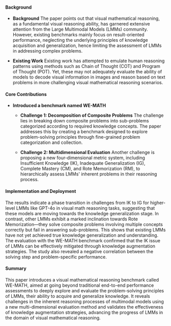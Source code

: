 #### Background
- **Background**
The paper points out that visual mathematical reasoning, as a fundamental visual reasoning ability, has garnered extensive attention from the Large Multimodal Models (LMMs) community. However, existing benchmarks mainly focus on result-oriented performance, neglecting the underlying principles of knowledge acquisition and generalization, hence limiting the assessment of LMMs in addressing complex problems.

- **Existing Work**
Existing work has attempted to emulate human reasoning patterns using methods such as Chain of Thought (COT) and Program of Thought (POT). Yet, these may not adequately evaluate the ability of models to decode visual information in images and reason based on text problems in more challenging visual mathematical reasoning scenarios.

#### Core Contributions
- **Introduced a benchmark named WE-MATH**
  - **Challenge 1: Decomposition of Composite Problems**
      The challenge lies in breaking down composite problems into sub-problems categorized according to required knowledge concepts. The paper addresses this by creating a benchmark designed to explore problem-solving principles through fine-grained problem categorization and collection.

  - **Challenge 2: Multidimensional Evaluation**
      Another challenge is proposing a new four-dimensional metric system, including Insufficient Knowledge (IK), Inadequate Generalization (IG), Complete Mastery (CM), and Rote Memorization (RM), to hierarchically assess LMMs' inherent problems in their reasoning process.

#### Implementation and Deployment
The results indicate a phase transition in challenges from IK to IG for higher-level LMMs like GPT-4o in visual math reasoning tasks, suggesting that these models are moving towards the knowledge generalization stage. In contrast, other LMMs exhibit a marked inclination towards Rote Memorization—they solve composite problems involving multiple concepts correctly but fail in answering sub-problems. This shows that existing LMMs have not yet achieved true knowledge generalization and understanding. The evaluation with the WE-MATH benchmark confirmed that the IK issue of LMMs can be effectively mitigated through knowledge augmentation strategies. The study also revealed a negative correlation between the solving step and problem-specific performance.

#### Summary
This paper introduces a visual mathematical reasoning benchmark called WE-MATH, aimed at going beyond traditional end-to-end performance assessments to deeply explore and evaluate the problem-solving principles of LMMs, their ability to acquire and generalize knowledge. It reveals challenges in the inherent reasoning processes of multimodal models using a new multi-dimensional evaluation method and validates the effectiveness of knowledge augmentation strategies, advancing the progress of LMMs in the domain of visual mathematical reasoning.